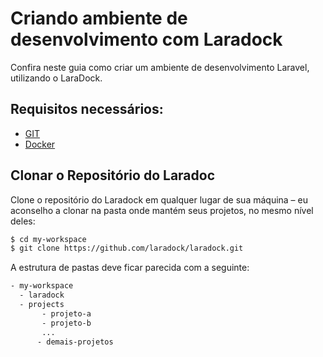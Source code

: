 # Criando ambiente de desenvolvimento com Laradock
Confira neste guia como criar um ambiente de desenvolvimento Laravel, utilizando o LaraDock.

## Requisitos necessários:
 - [GIT](https://git-scm.com/downloads) 
 - [Docker](https://www.docker.com/products/docker/)

## Clonar o Repositório do Laradoc
Clone o repositório do Laradock em qualquer lugar de sua máquina – eu aconselho a clonar na pasta onde mantém seus projetos, no mesmo nível deles:

```bash
$ cd my-workspace
$ git clone https://github.com/laradock/laradock.git
```

A estrutura de pastas deve ficar parecida com a seguinte:
```bash
- my-workspace
  - laradock
  - projects
       - projeto-a
       - projeto-b
       ...
      - demais-projetos
```
